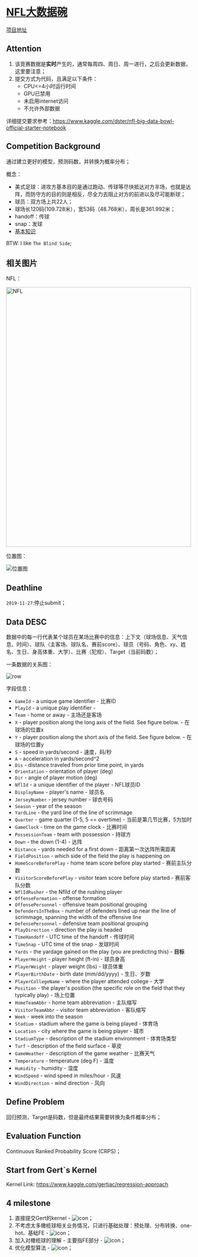 # [NFL大数据碗](https://www.kaggle.com/c/nfl-big-data-bowl-2020/overview/timeline)

[项目地址](https://www.kaggle.com/holoong9291/nfl-big-data-bowl)

## Attention

1. 该竞赛数据是**实时**产生的，通常每周四、周日、周一进行，之后会更新数据，这里要注意；
2. 提交方式为代码，且满足以下条件：
    - CPU<=4小时运行时间
    - GPU已禁用
    - 未启用internet访问
    - 不允许外部数据

详细提交要求参考：https://www.kaggle.com/dster/nfl-big-data-bowl-official-starter-notebook

## Competition Background

通过建立更好的模型，预测码数，并转换为概率分布；

概念：
- 美式足球：进攻方基本目的是通过跑动、传球等尽快抵达对方半场，也就是达阵，而防守方的目的则是相反，尽全力去阻止对方的前进以及尽可能断球；
- 球员：双方场上共22人；
- 球场长120码(109.728米），宽53码（48.768米），周长是361.992米；
- handoff：传球
- snap：发球
- [基本知识](https://www.douban.com/note/321101362/)

BTW: I like `The Blind Side`;

## 相关图片

NFL：

<img src="https://gss3.bdstatic.com/7Po3dSag_xI4khGkpoWK1HF6hhy/baike/c0%3Dbaike933%2C5%2C5%2C933%2C330/sign=4b109f3b17950a7b613846966bb809bc/8326cffc1e178a82be19bbadfc03738da977e892.jpg" width="500" height="700" alt="NFL"/>

位置图：

![位置图](https://img3.doubanio.com/view/note/large/public/p10518112.jpg)

## Deathline

`2019-11-27`:停止submit；

## Data DESC

数据中的每一行代表某个球员在某场比赛中的信息：上下文（球场信息、天气信息、时间）、球队（主客场、球队名、赛前score）、球员（号码、角色、xy、姓名、生日、身高体重、大学）、比赛（犯规）、Target（当前码数）；

一条数据的关系图：

![row](http://assets.processon.com/chart_image/5dcd09c3e4b09c92ac3dc165.png?_=1573784338567)

字段信息：
- `GameId` - a unique game identifier - 比赛ID
- `PlayId` - a unique play identifier - 
- `Team` - home or away - 主场还是客场
- `X` - player position along the long axis of the field. See figure below. - 在球场的位置x
- `Y` - player position along the short axis of the field. See figure below. - 在球场的位置y
- `S` - speed in yards/second - 速度，码/秒
- `A` - acceleration in yards/second^2
- `Dis` - distance traveled from prior time point, in yards
- `Orientation` - orientation of player (deg)
- `Dir` - angle of player motion (deg)
- `NflId` - a unique identifier of the player - NFL球员ID
- `DisplayName` - player's name - 球员名
- `JerseyNumber` - jersey number - 球衣号码
- `Season` - year of the season
- `YardLine` - the yard line of the line of scrimmage
- `Quarter` - game quarter (1-5, 5 == overtime) - 当前是第几节比赛，5为加时
- `GameClock` - time on the game clock - 比赛时间
- `PossessionTeam` - team with possession - 持球方
- `Down` - the down (1-4) - 达阵
- `Distance` - yards needed for a first down - 距离第一次达阵所需距离
- `FieldPosition` - which side of the field the play is happening on
- `HomeScoreBeforePlay` - home team score before play started - 赛前主队分数
- `VisitorScoreBeforePlay` - visitor team score before play started - 赛前客队分数
- `NflIdRusher` - the NflId of the rushing player
- `OffenseFormation` - offense formation
- `OffensePersonnel` - offensive team positional grouping
- `DefendersInTheBox` - number of defenders lined up near the line of scrimmage, spanning the width of the offensive line
- `DefensePersonnel` - defensive team positional grouping
- `PlayDirection` - direction the play is headed
- `TimeHandoff` - UTC time of the handoff - 传球时间
- `TimeSnap` - UTC time of the snap - 发球时间
- `Yards` - the yardage gained on the play (you are predicting this) - **目标**
- `PlayerHeight` - player height (ft-in) - 球员身高
- `PlayerWeight` - player weight (lbs) - 球员体重
- `PlayerBirthDate` - birth date (mm/dd/yyyy) - 生日、岁数
- `PlayerCollegeName` - where the player attended college - 大学
- `Position` - the player's position (the specific role on the field that they typically play) - 场上位置
- `HomeTeamAbbr` - home team abbreviation - 主队缩写
- `VisitorTeamAbbr` - visitor team abbreviation - 客队缩写
- `Week` - week into the season
- `Stadium` - stadium where the game is being played - 体育场
- `Location` - city where the game is being player - 城市
- `StadiumType` - description of the stadium environment - 体育场类型
- `Turf` - description of the field surface - 草皮
- `GameWeather` - description of the game weather - 比赛天气
- `Temperature` - temperature (deg F) - 温度
- `Humidity` - humidity - 湿度
- `WindSpeed` - wind speed in miles/hour - 风速
- `WindDirection` - wind direction - 风向

## Define Problem

回归预测，Target是码数，但是最终结果需要转换为条件概率分布；

## Evaluation Function

Continuous Ranked Probability Score (CRPS)；

## Start from Gert\`s Kernel

Kernel Link: https://www.kaggle.com/gertjac/regression-approach

## 4 milestone

1. 直接提交Gert的kernel - ![icon](https://img.shields.io/badge/done-20191114%25-lightgrey)；
2. 不考虑太多橄榄球相关业务情况，只进行基础处理：预处理、分布转换、one-hot、基础FE - ![icon](https://img.shields.io/badge/doing-now%25-green)；
3. 加入对橄榄球的理解 - 主要指FE部分 - ![icon](https://img.shields.io/badge/todo-20191116%25-orange)；
4. 优化模型算法 - ![icon](https://img.shields.io/badge/todo-20191117%25-orange)；
